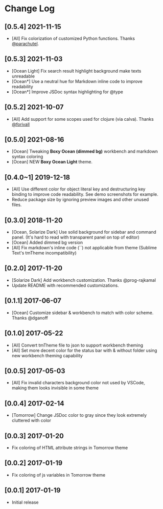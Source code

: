 # Change Log

## [0.5.4] 2021-11-15

- [All] Fix colorization of customized Python functions. Thanks [@parachutel](https://github.com/parachutel).

## [0.5.3] 2021-11-03

- [Ocean Light] Fix search result highlight background make texts unreadable
- [Ocean\*] Use a neutral hue for Markdown inline code to improve readability
- [Ocean\*] Improve JSDoc syntax highlighting for @type

## [0.5.2] 2021-10-07

- [All] Add support for some scopes used for clojure (via calva). Thanks [@forivall](https://github.com/forivall)

## [0.5.0] 2021-08-16

- [Ocean] Tweaking **Boxy Ocean (dimmed bg)** workbench and markdown syntax coloring
- [Ocean] NEW **Boxy Ocean Light** theme.

## [0.4.0~1] 2019-12-18

- [All] Use different color for object literal key and destructuring key binding to improve code readability. See demo screenshots for example.
- Reduce package size by ignoring preview images and other unused files.

## [0.3.0] 2018-11-20

- [Ocean, Solarize Dark] Use solid background for sidebar and command panel. (It's hard to read with transparent panel on top of editor)
- [Ocean] Added dimmed bg version
- [All] Fix markdown's inline code (\`\`) not applicable from theme (Sublime Text's tmTheme incompatibility)

## [0.2.0] 2017-11-20

- [Solarize Dark] Add workbench customization. Thanks @prog-rajkamal
- Update README with recommended customizations.

## [0.1.1] 2017-06-07

- [Ocean] Customize sidebar & workbench to match with color scheme. Thanks @dganoff

## [0.1.0] 2017-05-22

- [All] Convert tmTheme file to json to support workbench theming
- [All] Set more decent color for the status bar with & without folder using new workbench theming capability

## [0.0.5] 2017-05-03

- [All] Fix invalid characters background color not used by VSCode, making them looks invisible in some theme

## [0.0.4] 2017-02-14

- [Tomorrow] Change JSDoc color to gray since they look extremely cluttered with color

## [0.0.3] 2017-01-20

- Fix coloring of HTML attribute strings in Tomorrow theme

## [0.0.2] 2017-01-19

- Fix coloring of js variables in Tomorrow theme

## [0.0.1] 2017-01-19

- Initial release
